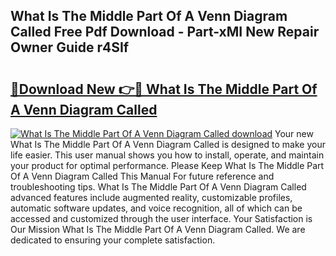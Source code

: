 ## What Is The Middle Part Of A Venn Diagram Called Free Pdf Download - Part-xMI New Repair Owner Guide r4SIf

# <h2><a href="http://dfkpm03.blite.top/?on=What+Is+The+Middle+Part+Of+A+Venn+Diagram+Called">🔗Download New 👉🔴 What Is The Middle Part Of A Venn Diagram Called</a></h2>

[![What Is The Middle Part Of A Venn Diagram Called download](https://i.imgur.com/lujVjoI.png)](http://dfkpm03.blite.top/?on=What+Is+The+Middle+Part+Of+A+Venn+Diagram+Called)
Your new What Is The Middle Part Of A Venn Diagram Called is designed to make your life easier. This user manual shows you how to install, operate, and maintain your product for optimal performance. Please Keep What Is The Middle Part Of A Venn Diagram Called This Manual For future reference and troubleshooting tips. What Is The Middle Part Of A Venn Diagram Called advanced features include augmented reality, customizable profiles, automatic software updates, and voice recognition, all of which can be accessed and customized through the user interface. Your Satisfaction is Our Mission What Is The Middle Part Of A Venn Diagram Called. We are dedicated to ensuring your complete satisfaction.
